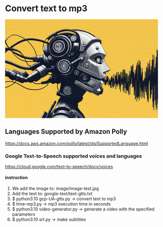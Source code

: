 # Convert text to mp3
![alt text](https://github.com/vitaliy-developer/voice-aws-gcp/blob/main/tts.png)

## Languages Supported by Amazon Polly
https://docs.aws.amazon.com/polly/latest/dg/SupportedLanguage.html

###  Google Text-to-Speech supported voices and languages
https://cloud.google.com/text-to-speech/docs/voices

#### instruction

1. We add the image to: image/image-test.jpg
2. Add the text to: google-text/text-gtts.txt
3. $ python3.10 gcp-UA-gtts.py -> convert text to mp3
4. $ time-mp3.py -> mp3 execution time in seconds
5. $ python3.10 video-generator.py -> generate a video with the specified parameters
6. $ python3.10 srt.py -> make subtitles